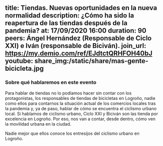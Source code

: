 title: Tiendas. Nuevas oportunidades en la nueva normalidad
description: ¿Cómo ha sido la reapertura de las tiendas después de la pandemia?
at: 17/09/2020 16:00
duration: 90
peers: Ángel Hernández (Responsable de Ciclo XXI) e Iván (responsable de Biciván).
join_url: https://my.demio.com/ref/EJdtctQRHFOH40bJ
youtube:
share_img:/static/share/mas-gente-bicicleta.jpg
----
### Sobre qué hablaremos en este evento

Para hablar de tiendas no lo podíamos hacer sin contar con los protagonistas, los responsables de tiendas de bicicletas en Logroño, nadie como ellos para contarnos la situación actual de los comercios locales tras la pandemia y, ya de paso, hablar de cómo se encuentra el ciclismo urbano local. Si hablamos de ciclismo urbano, Ciclo XXI y Biciván son las tienda por excelencia en Logroño. Por eso, nos van a contar, desde dentro, cómo ven la movilidad urbana en la ciudad.

Nadie mejor que ellos conoce los entresijos del ciclismo urbano en Logroño.

